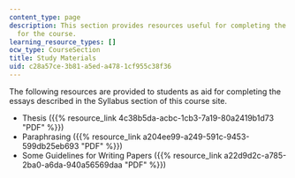 ```yaml
---
content_type: page
description: This section provides resources useful for completing the essays assigned
  for the course.
learning_resource_types: []
ocw_type: CourseSection
title: Study Materials
uid: c28a57ce-3b81-a5ed-a478-1cf955c38f36
---
```


The following resources are provided to students as aid for completing the essays described in the Syllabus section of this course site.

*   Thesis ({{% resource_link 4c38b5da-acbc-1cb3-7a19-80a2419b1d73 "PDF" %}})
*   Paraphrasing ({{% resource_link a204ee99-a249-591c-9453-599db25eb693 "PDF" %}})
*   Some Guidelines for Writing Papers ({{% resource_link a22d9d2c-a785-2ba0-a6da-940a56569daa "PDF" %}})